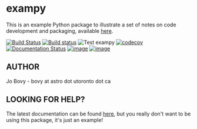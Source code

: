 # exampy

This is an example Python package to illustrate a set of notes on code
development and packaging, available [here](https://github.com/jobovy/code-packaging-minicourse).

[![Build Status](https://travis-ci.com/celis/test-pkg.svg?branch=master)](https://travis-ci.com/github/celis/test-pkg)
[![Build status](https://ci.appveyor.com/api/projects/status/dtym2kw924lw8vqh?svg=true)](https://ci.appveyor.com/project/celis/test-pkg)
![Test exampy](https://github.com/jobovy/exampy/workflows/Test%20exampy/badge.svg)
[![codecov](https://codecov.io/gh/celis/test-pkg/branch/master/graph/badge.svg?token=wSpyVtNxod)](https://codecov.io/gh/celis/test-pkg)
[![Documentation Status](https://readthedocs.org/projects/exampy-test/badge/?version=latest)](https://exampy-test.readthedocs.io/en/latest/?badge=latest)
[![image](http://img.shields.io/pypi/v/exampy.svg)](https://pypi.python.org/pypi/exampy/)
[![image](http://img.shields.io/badge/license-MIT-brightgreen.svg)](https://github.com/jobovy/exampy/blob/master/LICENSE)

## AUTHOR

Jo Bovy - bovy at astro dot utoronto dot ca

## LOOKING FOR HELP?

The latest documentation can be found
[here](https://exampy-test.readthedocs.io/en/latest/), but you really don't want to be using this package, it's just an example!
